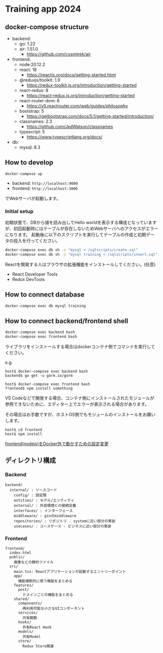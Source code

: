 # Training app 2024
## docker-compose structure

- backend:
  - go: 1.22
  - air: 1.51.0
    - https://github.com/cosmtrek/air
- frontend:
  - node:20.12.2
  - react: 18
    - https://reactjs.org/docs/getting-started.html
  - @reduxjs/toolkit: 1.9
    - https://redux-toolkit.js.org/introduction/getting-started
  - react-redux: 8
    - https://react-redux.js.org/introduction/getting-started
  - react-router-dom: 6
    - https://v5.reactrouter.com/web/guides/philosophy
  - bootstrap: 5
    - https://getbootstrap.com/docs/5.1/getting-started/introduction/
  - classnames: 2.3
    - https://github.com/JedWatson/classnames
  - typescript: 5
    - https://www.typescriptlang.org/docs/
- db:
  - mysql: 8.3

## How to develop

```sh
docker-compose up
```

- backend: `http://localhost:9000`
- frontend: `http://localhost:3000`

でWebサーバが起動します。

### Initial setup

初期状態で、DBから値を読み出してHello worldを表示する構成となっていますが、初回起動時にはテーブルが存在しないためWebサーバへのアクセスがエラーになります。
起動後に以下のスクリプトを実行してテーブルの作成と初期データの投入を行ってください。

```sh
docker-compose exec db sh -c "mysql < /sqlscripts/create.sql"
docker-compose exec db sh -c "mysql training < /sqlscripts/insert.sql"
```

Reactを開発する人はブラウザの拡張機能をインストールしてください。(任意)

- React Developer Tools
- Redux DevTools

## How to connect database

```sh
docker-compose exec db mysql training
```

## How to connect backend/frontend shell

```sh
docker-compose exec backend bash
docker-compose exec frontend bash
```

ライブラリをインストールする場合はdockerコンテナ側でコマンドを実行してください。

e.g.

```
host$ docker-compose exec backend bash
backend$ go get -u gorm.io/gorm
```

```
host$ docker-compose exec frontend bash
frontend$ npm install something
```

VS Codeなどで開発する場合、コンテナ側にインストールされたモジュールが参照できないために、エディター上でエラーが表示される場合があります。

その場合はお手数ですが、ホストOS側でもモジュールのインストールをお願いします。

```
host$ cd frontend
host$ npm install
```

[frontend(nodejs)をDocker外で動かすための設定変更](https://github.com/givery-technology/training-app-2023/wiki/Docker%E3%81%AE%E4%B8%AD%E3%81%AENode%E4%BD%BF%E3%81%86%E3%81%AE%E3%81%84%E3%82%84%E3%81%A0%E3%81%A8%E6%80%9D%E3%81%A3%E3%81%9F%E4%BA%BA%E5%90%91%E3%81%91%E3%81%AE%E8%84%B1%E7%8D%84%E3%81%AE%E6%89%8B%E5%BC%95%E3%81%8D)

## ディレクトリ構成

### Backend
```
backend/
  internal/ : ソースコード
    config/ : 設定類
    entities/ : モデル/エンティティ
    external/ : 外部環境との接続定義
    interfaces/ : インターフェース
    middleware/ : ginのmiddleware
    repositories/ : リポジトリ - systemに近い部分の実装
    usecases/ : ユースケース - ビジネスに近い部分の実装
```

### Frontend

```
frontend/
  index.html
  public/
    画像などの静的ファイル
  src/
    main.tsx: Reactアプリケーションが起動するエントリーポイント
    app/
      機能横断的に使う機能をまとめる
    features/
      post/
        ドメインごとの機能をまとめる
    shared/
      components/
        再利用可能な小さなUIコンポーネント
      services/
        共有関数
      hooks/
        共有React Hook
      models/
        共有Model
      store/
        Redux Store関連
```
